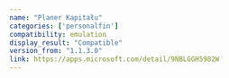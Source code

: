 ```yaml
---
name: "Planer Kapitału"
categories: ['personalfin']
compatibility: emulation
display_result: "Compatible"
version_from: "1.1.3.0"
link: https://apps.microsoft.com/detail/9NBLGGH5982W
---
```


